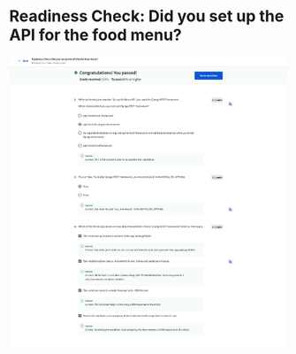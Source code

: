 # Readiness Check: Did you set up the API for the food menu?

![screencapture-coursera-org-learn-back-end-developer-capstone-quiz-aDlj1-readiness-check-did-you-set-up-the-api-for-the-food-menu-view-attempt-2023-02-12-07_42_11.png](Readiness%20Check%20Did%20you%20set%20up%20the%20API%20for%20the%20foo%206abe7d296a5e41b6b25d0d887745c29e/screencapture-coursera-org-learn-back-end-developer-capstone-quiz-aDlj1-readiness-check-did-you-set-up-the-api-for-the-food-menu-view-attempt-2023-02-12-07_42_11.png)